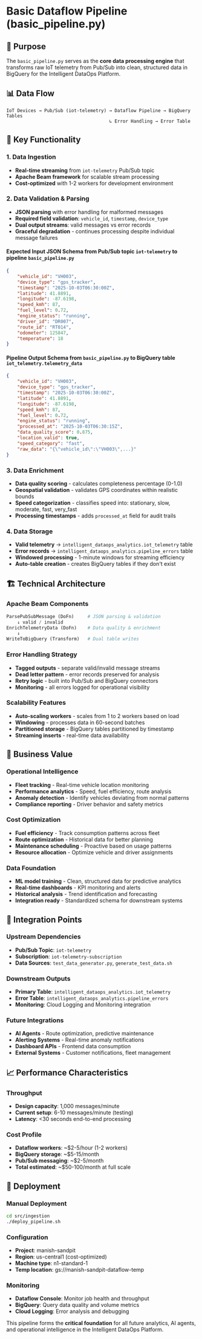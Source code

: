 # Basic Dataflow Pipeline (basic_pipeline.py)

## **🎯 Purpose**

The `basic_pipeline.py` serves as the **core data processing engine** that transforms raw IoT telemetry from Pub/Sub into clean, structured data in BigQuery for the Intelligent DataOps Platform.

## **📊 Data Flow**
```
IoT Devices → Pub/Sub (iot-telemetry) → Dataflow Pipeline → BigQuery Tables
                                      ↳ Error Handling → Error Table
```

## **🔧 Key Functionality**

### **1. Data Ingestion**
- **Real-time streaming** from `iot-telemetry` Pub/Sub topic
- **Apache Beam framework** for scalable stream processing
- **Cost-optimized** with 1-2 workers for development environment

### **2. Data Validation & Parsing**
- **JSON parsing** with error handling for malformed messages
- **Required field validation**: `vehicle_id`, `timestamp`, `device_type`
- **Dual output streams**: valid messages vs error records
- **Graceful degradation** - continues processing despite individual message failures

#### **Expected Input JSON Schema from Pub/Sub topic `iot-telemetry` to pipeline `basic_pipeline.py`**
```json
{
    "vehicle_id": "VH003",
    "device_type": "gps_tracker",
    "timestamp": "2025-10-03T06:30:00Z",
    "latitude": 41.8891,
    "longitude": -87.6198,
    "speed_kmh": 87,
    "fuel_level": 0.72,
    "engine_status": "running",
    "driver_id": "DR007",
    "route_id": "RT014",
    "odometer": 125847,
    "temperature": 18
}
```

#### **Pipeline Output Schema from `basic_pipeline.py` to BigQuery table `iot_telemetry.telemetry_data`**
```json
{
    "vehicle_id": "VH003",
    "device_type": "gps_tracker", 
    "timestamp": "2025-10-03T06:30:00Z",
    "latitude": 41.8891,
    "longitude": -87.6198,
    "speed_kmh": 87,
    "fuel_level": 0.72,
    "engine_status": "running",
    "processed_at": "2025-10-03T06:30:15Z",
    "data_quality_score": 0.875,
    "location_valid": true,
    "speed_category": "fast",
    "raw_data": "{\"vehicle_id\":\"VH003\",...}"
}
```

### **3. Data Enrichment**
- **Data quality scoring** - calculates completeness percentage (0-1.0)
- **Geospatial validation** - validates GPS coordinates within realistic bounds
- **Speed categorization** - classifies speed into: stationary, slow, moderate, fast, very_fast
- **Processing timestamps** - adds `processed_at` field for audit trails

### **4. Data Storage**
- **Valid telemetry** → `intelligent_dataops_analytics.iot_telemetry` table
- **Error records** → `intelligent_dataops_analytics.pipeline_errors` table
- **Windowed processing** - 1-minute windows for streaming efficiency
- **Auto-table creation** - creates BigQuery tables if they don't exist

## **🏗️ Technical Architecture**

### **Apache Beam Components**
```python
ParsePubSubMessage (DoFn)     # JSON parsing & validation
    ↓ valid / invalid
EnrichTelemetryData (DoFn)    # Data quality & enrichment
    ↓
WriteToBigQuery (Transform)   # Dual table writes
```

### **Error Handling Strategy**
- **Tagged outputs** - separate valid/invalid message streams
- **Dead letter pattern** - error records preserved for analysis
- **Retry logic** - built into Pub/Sub and BigQuery connectors
- **Monitoring** - all errors logged for operational visibility

### **Scalability Features**
- **Auto-scaling workers** - scales from 1 to 2 workers based on load
- **Windowing** - processes data in 60-second batches
- **Partitioned storage** - BigQuery tables partitioned by timestamp
- **Streaming inserts** - real-time data availability

## **💼 Business Value**

### **Operational Intelligence**
- **Fleet tracking** - Real-time vehicle location monitoring
- **Performance analytics** - Speed, fuel efficiency, route analysis
- **Anomaly detection** - Identify vehicles deviating from normal patterns
- **Compliance reporting** - Driver behavior and safety metrics

### **Cost Optimization**
- **Fuel efficiency** - Track consumption patterns across fleet
- **Route optimization** - Historical data for better planning
- **Maintenance scheduling** - Proactive based on usage patterns
- **Resource allocation** - Optimize vehicle and driver assignments

### **Data Foundation**
- **ML model training** - Clean, structured data for predictive analytics
- **Real-time dashboards** - KPI monitoring and alerts
- **Historical analysis** - Trend identification and forecasting
- **Integration ready** - Standardized schema for downstream systems

## **🔄 Integration Points**

### **Upstream Dependencies**
- **Pub/Sub Topic**: `iot-telemetry` 
- **Subscription**: `iot-telemetry-subscription`
- **Data Sources**: `test_data_generator.py`, `generate_test_data.sh`

### **Downstream Outputs**
- **Primary Table**: `intelligent_dataops_analytics.iot_telemetry`
- **Error Table**: `intelligent_dataops_analytics.pipeline_errors`
- **Monitoring**: Cloud Logging and Monitoring integration

### **Future Integrations**
- **AI Agents** - Route optimization, predictive maintenance
- **Alerting Systems** - Real-time anomaly notifications
- **Dashboard APIs** - Frontend data consumption
- **External Systems** - Customer notifications, fleet management

## **📈 Performance Characteristics**

### **Throughput**
- **Design capacity**: 1,000 messages/minute
- **Current setup**: 6-10 messages/minute (testing)
- **Latency**: <30 seconds end-to-end processing

### **Cost Profile**
- **Dataflow workers**: ~$2-5/hour (1-2 workers)
- **BigQuery storage**: ~$5-15/month
- **Pub/Sub messaging**: ~$2-5/month
- **Total estimated**: ~$50-100/month at full scale

## **🚀 Deployment**

### **Manual Deployment**
```bash
cd src/ingestion
./deploy_pipeline.sh
```

### **Configuration**
- **Project**: manish-sandpit
- **Region**: us-central1 (cost-optimized)
- **Machine type**: n1-standard-1
- **Temp location**: gs://manish-sandpit-dataflow-temp

### **Monitoring**
- **Dataflow Console**: Monitor job health and throughput
- **BigQuery**: Query data quality and volume metrics
- **Cloud Logging**: Error analysis and debugging

This pipeline forms the **critical foundation** for all future analytics, AI agents, and operational intelligence in the Intelligent DataOps Platform.